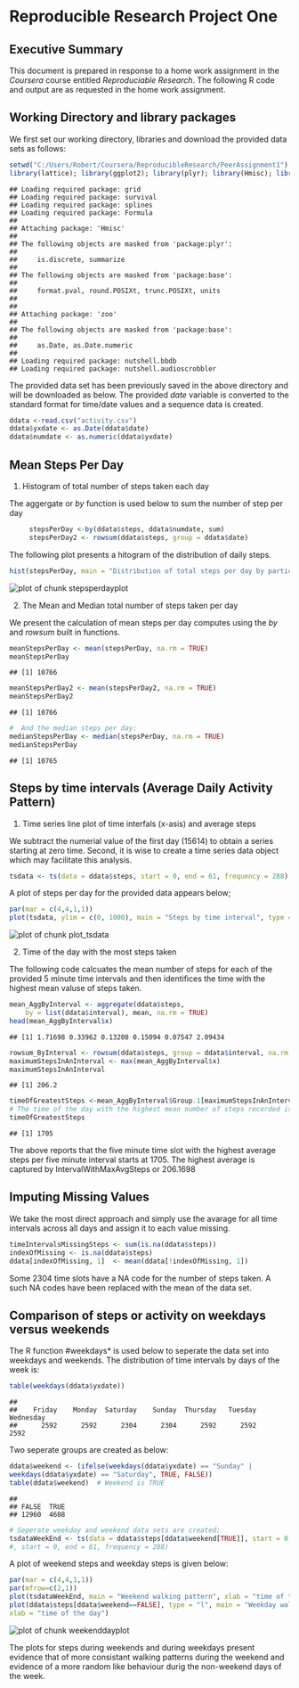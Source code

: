 Reproducible Research Project One
=================================

## Executive Summary

This document is prepared in response to a home work assignment in the *Coursera* course entitled *Reproduciable Research*.  The following R code and output are as requested in the home work assignment.

## Working Directory and library packages 

We first set our working directory, libraries and download the provided data sets as follows:

```r
setwd("C:/Users/Robert/Coursera/ReproducibleResearch/PeerAssignment1")
library(lattice); library(ggplot2); library(plyr); library(Hmisc); library(zoo); library(nutshell)
```

```
## Loading required package: grid
## Loading required package: survival
## Loading required package: splines
## Loading required package: Formula
## 
## Attaching package: 'Hmisc'
## 
## The following objects are masked from 'package:plyr':
## 
##     is.discrete, summarize
## 
## The following objects are masked from 'package:base':
## 
##     format.pval, round.POSIXt, trunc.POSIXt, units
## 
## 
## Attaching package: 'zoo'
## 
## The following objects are masked from 'package:base':
## 
##     as.Date, as.Date.numeric
## 
## Loading required package: nutshell.bbdb
## Loading required package: nutshell.audioscrobbler
```
The provided data set has been previously saved in the above directory and will be downloaded as below.  The provided *date* variable is converted to the standard format for time/date values and a sequence data is created.

```r
ddata <-read.csv("activity.csv")
ddata$yxdate <- as.Date(ddata$date)
ddata$numdate <- as.numeric(ddata$yxdate)
```
## Mean Steps Per Day

1. Histogram of total number of steps taken each day

The aggergate or *by* function is used below to sum the number of step per day


```r
     stepsPerDay <-by(ddata$steps, ddata$numdate, sum)
     stepsPerDay2 <- rowsum(ddata$steps, group = ddata$date)
```

The following plot presents a hitogram of the distribution of daily steps.


```r
hist(stepsPerDay, main = "Distribution of total steps per day by participants") 
```

![plot of chunk stepsperdayplot](./ReproducibleResearchProjectOne_files/figure-html/stepsperdayplot.png) 

2.  The Mean and Median total number of steps taken per day

We present the calculation of mean steps per day computes using the *by* and *rowsum* built in functions.


```r
meanStepsPerDay <- mean(stepsPerDay, na.rm = TRUE)
meanStepsPerDay
```

```
## [1] 10766
```

```r
meanStepsPerDay2 <- mean(stepsPerDay2, na.rm = TRUE)
meanStepsPerDay2         
```

```
## [1] 10766
```

```r
#  And the median steps per day:
medianStepsPerDay <- median(stepsPerDay, na.rm = TRUE)
medianStepsPerDay
```

```
## [1] 10765
```

## Steps by time intervals (Average Daily Activity Pattern)

1.  Time series line plot of time interfals (x-asis) and average steps
 
We subtract the numerial value of the first day (15614) to obtain a series starting at zero time.
Second, it is wise to create a time series data object which may facilitate this analysis.


```r
tsdata <- ts(data = ddata$steps, start = 0, end = 61, frequency = 288)
```

A plot of steps per day for the provided data appears below;


```r
par(mar = c(4,4,1,1))
plot(tsdata, ylim = c(0, 1000), main = "Steps by time interval", type = "l")  
```

![plot of chunk plot_tsdata](./ReproducibleResearchProjectOne_files/figure-html/plot_tsdata.png) 
    
2. Time of the day with the most steps taken 

The following code calcuates the mean number of steps for each of the provided 5 minute time intervals and then identifices the time with the highest mean valuse of steps taken.


```r
mean_AggByInterval <- aggregate(ddata$steps,
    by = list(ddata$interval), mean, na.rm = TRUE)
head(mean_AggByInterval$x)
```

```
## [1] 1.71698 0.33962 0.13208 0.15094 0.07547 2.09434
```

```r
rowsum_ByInterval <- rowsum(ddata$steps, group = ddata$interval, na.rm = TRUE)
maximumStepsInAnInterval <- max(mean_AggByInterval$x)
maximumStepsInAnInterval
```

```
## [1] 206.2
```

```r
timeOfGreatestSteps <-mean_AggByInterval$Group.1[maximumStepsInAnInterval]
# The time of the day with the highest mean number of steps recorded is:
timeOfGreatestSteps
```

```
## [1] 1705
```

The above reports that the five minute time slot with the highest average steps per five minute interval starts at 1705.  The highest average is captured by IntervalWithMaxAvgSteps or 206.1698
 
## Imputing Missing Values

We take the most direct approach and simply use the avarage for all time intervals across all days and assign it to each value missing.


```r
timeIntervalsMissingSteps <- sum(is.na(ddata$steps))
indexOfMissing <- is.na(ddata$steps)
ddata[indexOfMissing, 1]  <- mean(ddata[!indexOfMissing, 1])
```

Some 2304 time slots have a NA code for the number of steps taken.  A such NA codes have been replaced with the mean of the data set.

## Comparison of steps or activity on weekdays versus weekends

The R function #weekdays* is used below to seperate the data set into weekdays and weekends.
The distribution of time intervals by days of the week is:


```r
table(weekdays(ddata$yxdate))
```

```
## 
##    Friday    Monday  Saturday    Sunday  Thursday   Tuesday Wednesday 
##      2592      2592      2304      2304      2592      2592      2592
```

Two seperate groups are created as below:


```r
ddata$weekend <- (ifelse(weekdays(ddata$yxdate) == "Sunday" |
weekdays(ddata$yxdate) == "Saturday", TRUE, FALSE))
table(ddata$weekend)  # Weekend is TRUE
```

```
## 
## FALSE  TRUE 
## 12960  4608
```

```r
# Seperate weekday and weekend data sets are created:
tsdataWeekEnd <- ts(data = ddata$steps[ddata$weekend[TRUE]], start = 0, end = 61, frequency = 288)
#, start = 0, end = 61, frequency = 288)
```

A plot of weekend steps and weekday steps is given below:

 
 ```r
 par(mar = c(4,4,1,1))
 par(mfrow=c(2,1))
 plot(tsdataWeekEnd, main = "Weekend walking pattern", xlab = "time of the day")  # for wekend steps
 plot(ddata$steps[ddata$weekend==FALSE], type = "l", main = "Weekday walking pattern",
 xlab = "time of the day")
 ```
 
 ![plot of chunk weekenddayplot](./ReproducibleResearchProjectOne_files/figure-html/weekenddayplot.png) 

The plots for steps during weekends and during weekdays present evidence that of more consistant walking patterns during the weekend and evidence of a more random like behaviour durig the non-weekend days of the week.

